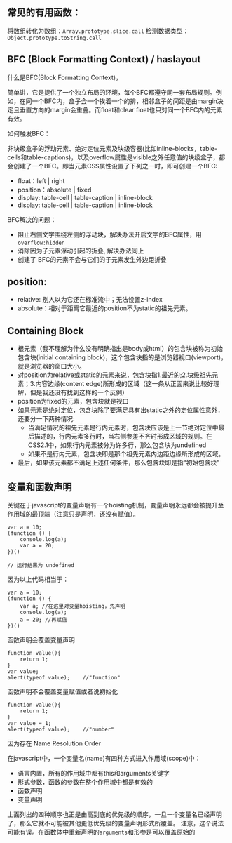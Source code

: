 ## 常见的有用函数：

将数组转化为数组：`Array.prototype.slice.call`
检测数据类型：`Object.prototype.toString.call`

## BFC (Block Formatting Context) / haslayout

什么是BFC(Block Formatting Context)，

简单讲，它是提供了一个独立布局的环境，每个BFC都遵守同一套布局规则。例如，在同一个BFC内，盒子会一个挨着一个的排，相邻盒子的间距是由margin决定且垂直方向的margin会重叠。而float和clear float也只对同一个BFC内的元素有效。

如何触发BFC：

非块级盒子的浮动元素、绝对定位元素及块级容器(比如inline-blocks，table-cells和table-captions)，以及overflow属性是visible之外任意值的块级盒子，都会创建了一个BFC。即当元素CSS属性设置了下列之一时，即可创建一个BFC:
- float：left | right
- position：absolute | fixed
- display: table-cell | table-caption | inline-block
- display: table-cell | table-caption | inline-block

BFC解决的问题：

- 阻止右侧文字围绕左侧的浮动块，解决办法开启文字的BFC属性，用`overflow:hidden`
- 消除因为子元素浮动引起的折叠, 解决办法同上
- 创建了 BFC的元素不会与它们的子元素发生外边距折叠

## position:

- relative: 别人以为它还在标准流中；无法设置z-index
- absolute：相对于距离它最近的position不为static的祖先元素。

## Containing Block

- 根元素（我不理解为什么没有明确指出是body或html）的包含块被称为初始包含块(initial containing block)，这个包含块指的是浏览器视口(viewport)，就是浏览器的窗口大小。
- 对position为relative或static的元素来说，包含块指1.最近的;2.块级祖先元素；3.内容边缘(content edge)所形成的区域（这一条从正面来说比较好理解，但是我还没有找到这样的一个反例）
- position为fixed的元素，包含块就是视口
- 如果元素是绝对定位，包含块除了要满足具有出static之外的定位属性意外，还要分一下两种情况:
	- 当满足情况的祖先元素是行内元素时，包含块应该是上一节绝对定位中最后描述的，行内元素多行时，当右侧参差不齐时形成区域的规则。在CSS2.1中，如果行内元素被分为许多行，那么包含块为undefined
	- 如果不是行内元素，包含块即是那个祖先元素内边距边缘所形成的区域。
- 最后，如果该元素都不满足上述任何条件，那么包含块即是指“初始包含块”


## 变量和函数声明

关键在于javascript的变量声明有一个hoisting机制，变量声明永远都会被提升至作用域的最顶端（注意只是声明，还没有赋值）。

```
var a = 10;
(function () {
	console.log(a); 
	var a = 20;
})()

// 运行结果为 undefined
```

因为以上代码相当于：

```
var a = 10;
(function () {
	var a; //在这里对变量hoisting，先声明
	console.log(a); 
	a = 20; //再赋值
})()
```

函数声明会覆盖变量声明

```
function value(){
    return 1;
}
var value;
alert(typeof value);    //"function"
```

函数声明不会覆盖变量赋值或者说初始化

```
function value(){
    return 1;
}
var value = 1;
alert(typeof value);    //"number"
```

因为存在 Name Resolution Order

在javascript中，一个变量名(name)有四种方式进入作用域(scope)中：

- 语言内置，所有的作用域中都有this和arguments关键字
- 形式参数，函数的参数在整个作用域中都是有效的
- 函数声明
- 变量声明

上面列出的四种顺序也正是由高到底的优先级的顺序，一旦一个变量名已经声明了，那么它就不可能被其他更低优先级的变量声明形式所覆盖。
注意，这个说法可能有误。在函数体中重新声明的`arguments`和形参是可以覆盖原始的



